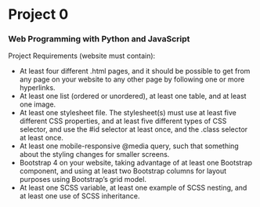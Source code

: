 # Project 0

### Web Programming with Python and JavaScript

Project Requirements (website must contain):

<ul> 

<li> At least four different .html pages, and it should be possible to get from any page on your website to any other page by following one or more hyperlinks.

<li> At least one list (ordered or unordered), at least one table, and at least one image.

<li> At least one stylesheet file.
The stylesheet(s) must use at least five different CSS properties, and at least five different types of CSS selector, and use the #id selector at least once, and the .class selector at least once.

<li> At least one mobile-responsive @media query, such that something about the styling changes for smaller screens.

<li> Bootstrap 4 on your website, taking advantage of at least one Bootstrap component, and using at least two Bootstrap columns for layout purposes using Bootstrap’s grid model.

<li> At least one SCSS variable, at least one example of SCSS nesting, and at least one use of SCSS inheritance.

</ul>
